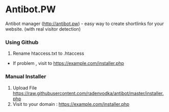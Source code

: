 # Antibot.PW
Antibot manager (http://antibot.pw) - easy way to create shortlinks for your website. (with real visitor detection)

### Using Github

1. Rename htaccess.txt to .htaccess

* If problem , visit to https://example.com/installer.php

### Manual Installer 

1. Upload File https://raw.githubusercontent.com/radenvodka/antibot/master/installer.php
2. Visit to your domain : https://example.com/installer.php
